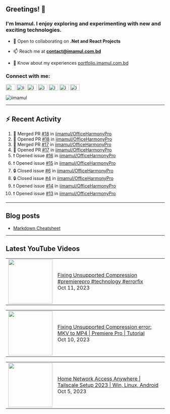 ## Greetings! 👋
### I'm Imamul. I enjoy exploring and experimenting with new and exciting technologies.

- 🔭 Open to collaborating on **.Net and React Projects**

- 📫 Reach me at **<contact@imamul.com.bd>**

- 📄 Know about my experiences [portfolio.imamul.com.bd](https://portfolio.imamul.com.bd)


### Connect with me:
<p align="left">
<a href="https://dev.to/miin" target="blank"><img align="center" src="https://raw.githubusercontent.com/rahuldkjain/github-profile-readme-generator/master/src/images/icons/Social/devto.svg" alt="miin" height="20" width="30" /></a>
<a href="https://twitter.com/iinayeem" target="blank"><img align="center" src="https://raw.githubusercontent.com/rahuldkjain/github-profile-readme-generator/master/src/images/icons/Social/twitter.svg" alt="iinayeem" height="20" width="30" /></a>
<a href="https://linkedin.com/in/imamulislam" target="blank"><img align="center" src="https://raw.githubusercontent.com/rahuldkjain/github-profile-readme-generator/master/src/images/icons/Social/linked-in-alt.svg" alt="imamulislam" height="20" width="30" /></a>
<a href="https://fb.com/imamulislamnayeem" target="blank"><img align="center" src="https://raw.githubusercontent.com/rahuldkjain/github-profile-readme-generator/master/src/images/icons/Social/facebook.svg" alt="imamulislamnayeem" height="20" width="30" /></a>
<a href="https://www.youtube.com/@imamulislamnayeem" target="blank"><img align="center" src="https://raw.githubusercontent.com/rahuldkjain/github-profile-readme-generator/master/src/images/icons/Social/youtube.svg" alt="imamulislamnayeem" height="20" width="30" /></a>
<a href="https://www.hackerrank.com/imamul_islam_dev" target="blank"><img align="center" src="https://raw.githubusercontent.com/rahuldkjain/github-profile-readme-generator/master/src/images/icons/Social/hackerrank.svg" alt="imamul_islam_dev" height="20" width="30" /></a>
<a href="https://www.leetcode.com/imamulislam" target="blank"><img align="center" src="https://raw.githubusercontent.com/rahuldkjain/github-profile-readme-generator/master/src/images/icons/Social/leet-code.svg" alt="imamulislam" height="20" width="30" /></a>
</p>

<p align="left"> <img src="https://komarev.com/ghpvc/?username=iimamul&label=Profile%20views&color=0e75b6&style=flat" alt="iimamul" /> </p>

---

## :zap: Recent Activity

<!--START_SECTION:activity-->
1. 🎉 Merged PR [#18](https://github.com/iimamul/OfficeHarmonyPro/pull/18) in [iimamul/OfficeHarmonyPro](https://github.com/iimamul/OfficeHarmonyPro)
2. 💪 Opened PR [#18](https://github.com/iimamul/OfficeHarmonyPro/pull/18) in [iimamul/OfficeHarmonyPro](https://github.com/iimamul/OfficeHarmonyPro)
3. 🎉 Merged PR [#17](https://github.com/iimamul/OfficeHarmonyPro/pull/17) in [iimamul/OfficeHarmonyPro](https://github.com/iimamul/OfficeHarmonyPro)
4. 💪 Opened PR [#17](https://github.com/iimamul/OfficeHarmonyPro/pull/17) in [iimamul/OfficeHarmonyPro](https://github.com/iimamul/OfficeHarmonyPro)
5. ❗ Opened issue [#16](https://github.com/iimamul/OfficeHarmonyPro/issues/16) in [iimamul/OfficeHarmonyPro](https://github.com/iimamul/OfficeHarmonyPro)
6. ❗ Opened issue [#15](https://github.com/iimamul/OfficeHarmonyPro/issues/15) in [iimamul/OfficeHarmonyPro](https://github.com/iimamul/OfficeHarmonyPro)
7. 🔒 Closed issue [#6](https://github.com/iimamul/OfficeHarmonyPro/issues/6) in [iimamul/OfficeHarmonyPro](https://github.com/iimamul/OfficeHarmonyPro)
8. 🔒 Closed issue [#4](https://github.com/iimamul/OfficeHarmonyPro/issues/4) in [iimamul/OfficeHarmonyPro](https://github.com/iimamul/OfficeHarmonyPro)
9. ❗ Opened issue [#14](https://github.com/iimamul/OfficeHarmonyPro/issues/14) in [iimamul/OfficeHarmonyPro](https://github.com/iimamul/OfficeHarmonyPro)
10. ❗ Opened issue [#13](https://github.com/iimamul/OfficeHarmonyPro/issues/13) in [iimamul/OfficeHarmonyPro](https://github.com/iimamul/OfficeHarmonyPro)
<!--END_SECTION:activity-->
---
## Blog posts
<!-- BLOG-POST-LIST:START -->
- [Markdown Cheatsheet](https://dev.to/miin/markdown-cheatsheet-140n)
<!-- BLOG-POST-LIST:END -->
---
## Latest YouTube Videos
<!-- YOUTUBE:START --><table><tr><td><a href="https://www.youtube.com/watch?v=4h3jkUl7Yrs"><img width="140px" src="http://img.youtube.com/vi/4h3jkUl7Yrs/maxresdefault.jpg"></a></td>
<td><a href="https://www.youtube.com/watch?v=4h3jkUl7Yrs">Fixing Unsupported Compression #premierepro #technology #errorfix</a><br/>Oct 11, 2023</td></tr></table>
<table><tr><td><a href="https://www.youtube.com/watch?v=nIeUG8wio2w"><img width="140px" src="http://img.youtube.com/vi/nIeUG8wio2w/maxresdefault.jpg"></a></td>
<td><a href="https://www.youtube.com/watch?v=nIeUG8wio2w">Fixing Unsupported Compression error: MKV to MP4 | Premiere Pro | Tutorial</a><br/>Oct 10, 2023</td></tr></table>
<table><tr><td><a href="https://www.youtube.com/watch?v=V5WWbWcDprI"><img width="140px" src="http://img.youtube.com/vi/V5WWbWcDprI/maxresdefault.jpg"></a></td>
<td><a href="https://www.youtube.com/watch?v=V5WWbWcDprI">Home Network Access Anywhere | Tailscale Setup 2023 | Win, Linux, Android</a><br/>Oct 5, 2023</td></tr></table>
<!-- YOUTUBE:END -->



